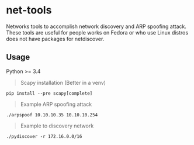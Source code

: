 # net-tools
Networks tools to accomplish network discovery and ARP spoofing attack. These tools are useful for people works on Fedora or who use Linux distros does not have packages for netdiscover.

## Usage
Python >= 3.4
> Scapy installation (Better in a venv)

`pip install --pre scapy[complete]`

> Example ARP spoofing attack

`./arpspoof 10.10.10.35 10.10.10.254`

> Example to discovery network

`./pydiscover -r 172.16.0.0/16`
